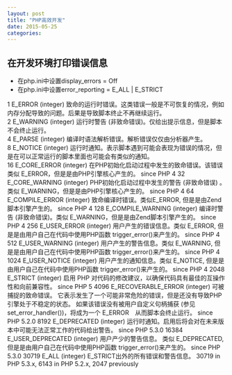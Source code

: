 ```yaml
---
layout: post
title: "PHP高效开发"
date: 2015-05-25
categories:
---
```



## 在开发环境打印错误信息
 * 在php.ini中设置display_errors = Off
 * 在php.ini中设置error_reporting = E_ALL | E_STRICT

1	E_ERROR (integer)	致命的运行时错误。这类错误一般是不可恢复的情况，例如内存分配导致的问题。后果是导致脚本终止不再继续运行。	 
2	E_WARNING (integer)	运行时警告 (非致命错误)。仅给出提示信息，但是脚本不会终止运行。	 
4	E_PARSE (integer)	编译时语法解析错误。解析错误仅仅由分析器产生。	 
8	E_NOTICE (integer)	运行时通知。表示脚本遇到可能会表现为错误的情况，但是在可以正常运行的脚本里面也可能会有类似的通知。	 
16	E_CORE_ERROR (integer)	在PHP初始化启动过程中发生的致命错误。该错误类似 E_ERROR，但是是由PHP引擎核心产生的。	since PHP 4
32	E_CORE_WARNING (integer)	PHP初始化启动过程中发生的警告 (非致命错误) 。类似 E_WARNING，但是是由PHP引擎核心产生的。	since PHP 4
64	E_COMPILE_ERROR (integer)	致命编译时错误。类似E_ERROR, 但是是由Zend脚本引擎产生的。	since PHP 4
128	E_COMPILE_WARNING (integer)	编译时警告 (非致命错误)。类似 E_WARNING，但是是由Zend脚本引擎产生的。	since PHP 4
256	E_USER_ERROR (integer)	用户产生的错误信息。类似 E_ERROR, 但是是由用户自己在代码中使用PHP函数 trigger_error()来产生的。	since PHP 4
512	E_USER_WARNING (integer)	用户产生的警告信息。类似 E_WARNING, 但是是由用户自己在代码中使用PHP函数 trigger_error()来产生的。	since PHP 4
1024	E_USER_NOTICE (integer)	用户产生的通知信息。类似 E_NOTICE, 但是是由用户自己在代码中使用PHP函数 trigger_error()来产生的。	since PHP 4
2048	E_STRICT (integer)	启用 PHP 对代码的修改建议，以确保代码具有最佳的互操作性和向前兼容性。	since PHP 5
4096	E_RECOVERABLE_ERROR (integer)	可被捕捉的致命错误。 它表示发生了一个可能非常危险的错误，但是还没有导致PHP引擎处于不稳定的状态。 如果该错误没有被用户自定义句柄捕获 (参见 set_error_handler())，将成为一个 E_ERROR　从而脚本会终止运行。	since PHP 5.2.0
8192	E_DEPRECATED (integer)	运行时通知。启用后将会对在未来版本中可能无法正常工作的代码给出警告。	since PHP 5.3.0
16384	E_USER_DEPRECATED (integer)	用户产少的警告信息。 类似 E_DEPRECATED, 但是是由用户自己在代码中使用PHP函数 trigger_error()来产生的。	since PHP 5.3.0
30719	E_ALL (integer)	E_STRICT出外的所有错误和警告信息。	30719 in PHP 5.3.x, 6143 in PHP 5.2.x, 2047 previously
